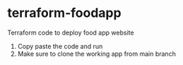 # terraform-foodapp
Terraform code to deploy food app website
1. Copy paste the code and run
2. Make sure to clone the working app from main branch
